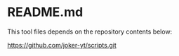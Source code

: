 # README.md

This tool files depends on the repository contents below:

https://github.com/joker-yt/scripts.git

